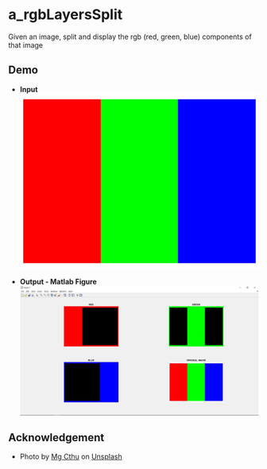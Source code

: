 # a_rgbLayersSplit
Given an image, split and display the rgb (red, green, blue) components of that image

## Demo
* **Input** <br/>
![Input](/a_rgbLayersSplit/images/input.png)

* **Output - Matlab Figure** <br/>
![Output Matlab Figure](/a_rgbLayersSplit/images/output_figure.JPG)

## Acknowledgement
* <span>Photo by <a href="https://unsplash.com/@mgcthu?utm_source=unsplash&amp;utm_medium=referral&amp;utm_content=creditCopyText">Mg Cthu</a> on <a href="/s/photos/scenic?utm_source=unsplash&amp;utm_medium=referral&amp;utm_content=creditCopyText">Unsplash</a></span>
